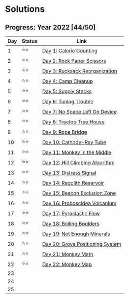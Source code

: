 # Solutions

## Progress: Year 2022 [44/50]

| Day  | Status | Link |
| --- | --- | --- |
| 1  | ⭐⭐ | [Day 1: Calorie Counting](day1) |
| 2  | ⭐⭐ | [Day 2: Rock Paper Scissors](day2) |
| 3  | ⭐⭐ | [Day 3: Rucksack Reorganization](day3) |
| 4  | ⭐⭐ | [Day 4: Camp Cleanup](day4) |
| 5  | ⭐⭐ | [Day 5: Supply Stacks](day5) |
| 6  | ⭐⭐ | [Day 6: Tuning Trouble](day6) |
| 7  | ⭐⭐ | [Day 7: No Space Left On Device](day7) |
| 8  | ⭐⭐ | [Day 8: Treetop Tree House](day8) |
| 9  | ⭐⭐ | [Day 9: Rope Bridge](day9) |
| 10 | ⭐⭐ | [Day 10: Cathode-Ray Tube](day10) |
| 11 | ⭐⭐ | [Day 11: Monkey in the Middle](day11) |
| 12 | ⭐⭐ | [Day 12: Hill Climbing Algorithm](day12) |
| 13 | ⭐⭐ | [Day 13: Distress Signal](day13) |
| 14 | ⭐⭐ | [Day 14: Regolith Reservoir](day14) |
| 15 | ⭐⭐ | [Day 15: Beacon Exclusion Zone](day15) |
| 16 | ⭐⭐ | [Day 16: Proboscidea Volcanium](day16) |
| 17 | ⭐⭐ | [Day 17: Pyroclastic Flow](day17) |
| 18 | ⭐⭐ | [Day 18: Boiling Boulders](day18) |
| 19 | ⭐⭐ | [Day 19: Not Enough Minerals](day19) |
| 20 | ⭐⭐ | [Day 20: Grove Positioning System](day20) |
| 21 | ⭐⭐ | [Day 21: Monkey Math](day21) |
| 22 | ⭐⭐ | [Day 22: Monkey Map](day22) |
| 23 |  | 
| 24 |  | 
| 25 |  | 
